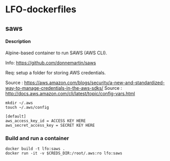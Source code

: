 # LFO-dockerfiles

## saws

#### Description

Alpine-based container to run SAWS (AWS CLI). 

Info: https://github.com/donnemartin/saws

Req: setup a folder for storing AWS credentials. 

Source : https://aws.amazon.com/blogs/security/a-new-and-standardized-way-to-manage-credentials-in-the-aws-sdks/
Source : http://docs.aws.amazon.com/cli/latest/topic/config-vars.html

```shell
mkdir ~/.aws
touch ~/.aws/config

[default]
aws_access_key_id = ACCESS KEY HERE
aws_secret_access_key = SECRET KEY HERE
```

### Build and run a container
```shell
docker build -t lfo:saws .
docker run -it -v $CREDS_DIR:/root/.aws:ro lfo:saws
```
